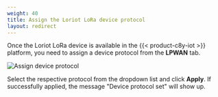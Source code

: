 ```yaml
---
weight: 40
title: Assign the Loriot LoRa device protocol
layout: redirect
---
```



Once the Loriot LoRa device is available in the {{< product-c8y-iot >}} platform, you need to assign a device protocol from the **LPWAN** tab.

![Assign device protocol](/images/device-protocols/lora-loriot/loriot-device-protocol-assignment.png)

Select the respective protocol from the dropdown list and click **Apply**. If successfully applied, the message "Device protocol set" will show up.
